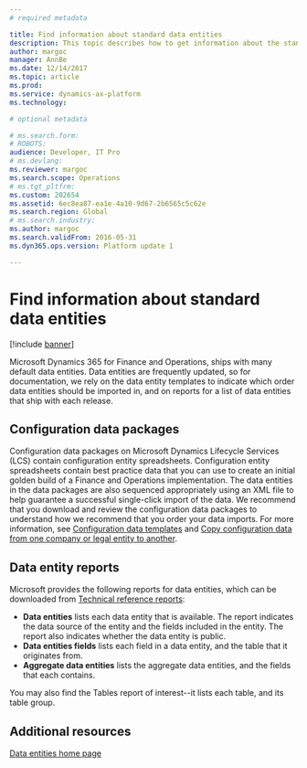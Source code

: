 ```yaml
---
# required metadata

title: Find information about standard data entities
description: This topic describes how to get information about the standard data entities that are available for Microsoft Dynamics 365 for Finance and Operations.
author: margoc
manager: AnnBe
ms.date: 12/14/2017
ms.topic: article
ms.prod: 
ms.service: dynamics-ax-platform
ms.technology: 

# optional metadata

# ms.search.form: 
# ROBOTS: 
audience: Developer, IT Pro
# ms.devlang: 
ms.reviewer: margoc
ms.search.scope: Operations
# ms.tgt_pltfrm: 
ms.custom: 202654
ms.assetid: 6ec8ea87-ea1e-4a10-9d67-2b6565c5c62e
ms.search.region: Global
# ms.search.industry: 
ms.author: margoc
ms.search.validFrom: 2016-05-31
ms.dyn365.ops.version: Platform update 1

---
```


# Find information about standard data entities

[!include [banner](../includes/banner.md)]

Microsoft Dynamics 365 for Finance and Operations, ships with many default data entities. Data entities are frequently updated, so for documentation, we rely on the data entity templates to indicate which order data entities should be imported in, and on reports for a list of data entities that ship with each release.  

## Configuration data packages
Configuration data packages on Microsoft Dynamics Lifecycle Services (LCS) contain configuration entity spreadsheets. Configuration entity spreadsheets contain best practice data that you can use to create an initial golden build of a Finance and Operations implementation. The data entities in the data packages are also sequenced appropriately using an XML file to help guarantee a successful single-click import of the data. We recommend that you download and review the configuration data packages to understand how we recommend that you order your data imports. For more information, see [Configuration data templates](configuration-data-templates.md) and [Copy configuration data from one company or legal entity to another](copy-configuration.md).

## Data entity reports
Microsoft provides the following reports for data entities, which can be downloaded from [Technical reference reports](https://mbs.microsoft.com/customersource/northamerica/AX/downloads/reports/axtechrefrep): 
- **Data entities** lists each data entity that is available. The report indicates the data source of the entity and the fields included in the entity. The report also indicates whether the data entity is public.
- **Data entities fields** lists each field in a data entity, and the table that it originates from.
- **Aggregate data entities** lists the aggregate data entities, and the fields that each contains. 

You may also find the Tables report of interest--it lists each table, and its table group. 


## Additional resources
[Data entities home page](data-entities.md)

